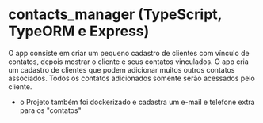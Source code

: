 # contacts_manager (TypeScript, TypeORM e Express)

O app consiste em criar um pequeno cadastro de clientes com vínculo de contatos, depois mostrar o cliente e seus contatos vinculados.
O app cria um cadastro de clientes que podem adicionar muitos outros contatos associados. Todos os contatos adicionados somente serão acessados pelo cliente.

* o Projeto também foi dockerizado e cadastra um e-mail e telefone extra para os "contatos"
